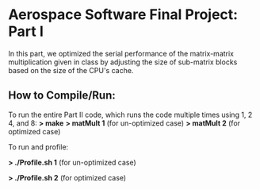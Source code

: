 # Aerospace Software Final Project: Part I

In this part, we optimized the serial performance of the matrix-matrix multiplication given in class by adjusting the size of sub-matrix blocks based on the size of the CPU's cache.

How to Compile/Run: 
------
To run the entire Part II code, which runs the code multiple times using 1, 2 4, and 8:
**> make**
**> matMult 1**  (for un-optimized case)
**> matMult 2**  (for optimized case)

To run and profile:

**> ./Profile.sh 1**  (for un-optimized case)

**> ./Profile.sh 2**  (for optimized case)
